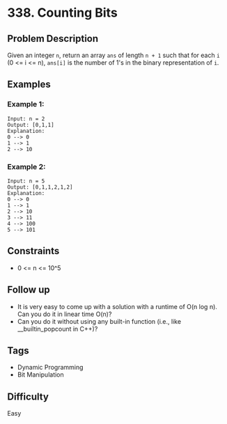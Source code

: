 # 338. Counting Bits

## Problem Description
Given an integer `n`, return an array `ans` of length `n + 1` such that for each `i` (0 <= i <= n), `ans[i]` is the number of 1's in the binary representation of `i`.

## Examples

### Example 1:
```
Input: n = 2
Output: [0,1,1]
Explanation:
0 --> 0
1 --> 1
2 --> 10
```

### Example 2:
```
Input: n = 5
Output: [0,1,1,2,1,2]
Explanation:
0 --> 0
1 --> 1
2 --> 10
3 --> 11
4 --> 100
5 --> 101
```

## Constraints
- 0 <= n <= 10^5

## Follow up
- It is very easy to come up with a solution with a runtime of O(n log n). Can you do it in linear time O(n)?
- Can you do it without using any built-in function (i.e., like __builtin_popcount in C++)?

## Tags
- Dynamic Programming
- Bit Manipulation

## Difficulty
Easy 